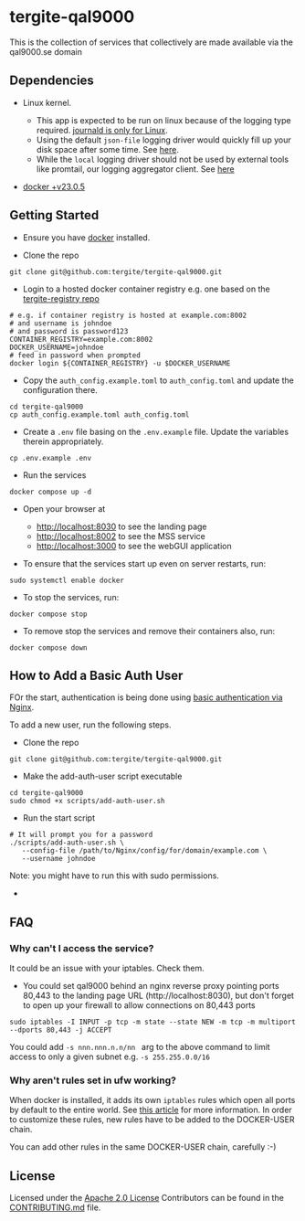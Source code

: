 # tergite-qal9000

This is the collection of services that collectively are made available via the qal9000.se domain

## Dependencies

- Linux kernel.

  - This app is expected to be run on linux because of the logging type required. [journald is only for Linux](https://forums.docker.com/t/docker-for-windows-logging-failed-to-initialize-logging-driver-journald-is-not-enabled-on-this-host/68690/4).
  - Using the default `json-file` logging driver would quickly fill up your disk space after some time. See [here](https://docs.docker.com/config/containers/logging/configure/).
  - While the `local` logging driver should not be used by external tools like promtail, our logging aggregator client. See [here](https://docs.docker.com/config/containers/logging/local/)

- [docker +v23.0.5](https://www.docker.com/products/docker-desktop/)

## Getting Started

- Ensure you have [docker](https://docs.docker.com/engine/install/) installed.

- Clone the repo

```shell
git clone git@github.com:tergite/tergite-qal9000.git
```

- Login to a hosted docker container registry e.g. one based on the [tergite-registry repo](https://github.com/tergite/tergite-registry)

```shell
# e.g. if container registry is hosted at example.com:8002
# and username is johndoe
# and password is password123
CONTAINER_REGISTRY=example.com:8002
DOCKER_USERNAME=johndoe
# feed in password when prompted
docker login ${CONTAINER_REGISTRY} -u $DOCKER_USERNAME
```

- Copy the `auth_config.example.toml` to `auth_config.toml` and update the configuration there.

```shell
cd tergite-qal9000
cp auth_config.example.toml auth_config.toml
```

- Create a `.env` file basing on the `.env.example` file.
  Update the variables therein appropriately.

```shell
cp .env.example .env
```

- Run the services

```shell
docker compose up -d
```

- Open your browser at

  - [http://localhost:8030](http://localhost:8030) to see the landing page
  - [http://localhost:8002](http://localhost:8002) to see the MSS service
  - [http://localhost:3000](http://localhost:3000) to see the webGUI application

- To ensure that the services start up even on server restarts, run:

```shell
sudo systemctl enable docker
```

- To stop the services, run:

```shell
docker compose stop
```

- To remove stop the services and remove their containers also, run:

```shell
docker compose down
```

## How to Add a Basic Auth User

FOr the start, authentication is being done using [basic authentication via Nginx](https://docs.nginx.com/nginx/admin-guide/security-controls/configuring-http-basic-authentication/).

To add a new user, run the following steps.

- Clone the repo

```shell
git clone git@github.com:tergite/tergite-qal9000.git
```

- Make the add-auth-user script executable

```shell
cd tergite-qal9000
sudo chmod +x scripts/add-auth-user.sh
```

- Run the start script

```shell
# It will prompt you for a password
./scripts/add-auth-user.sh \
   --config-file /path/to/Nginx/config/for/domain/example.com \
   --username johndoe
```

Note: you might have to run this with sudo permissions.

-

## FAQ

### Why can't I access the service?

It could be an issue with your iptables. Check them.

- You could set qal9000 behind an nginx reverse proxy pointing ports 80,443 to the landing page URL (http://localhost:8030), but don't forget to open up your firewall to allow connections on 80,443 ports

```shell
sudo iptables -I INPUT -p tcp -m state --state NEW -m tcp -m multiport --dports 80,443 -j ACCEPT
```

You could add `-s nnn.nnn.n.n/nn ` arg to the above command to limit access to only a given subnet e.g. `-s 255.255.0.0/16`

### Why aren't rules set in ufw working?

When docker is installed, it adds its own `iptables` rules which open all ports by default to the entire world. See [this article](https://docs.docker.com/network/packet-filtering-firewalls/) for more information. In order to customize these rules, new rules have to be added to the DOCKER-USER chain.

You can add other rules in the same DOCKER-USER chain, carefully :-)

## License

Licensed under the [Apache 2.0 License](./LICENSE)
Contributors can be found in the [CONTRIBUTING.md](./CONTRIBUTING.md) file.
